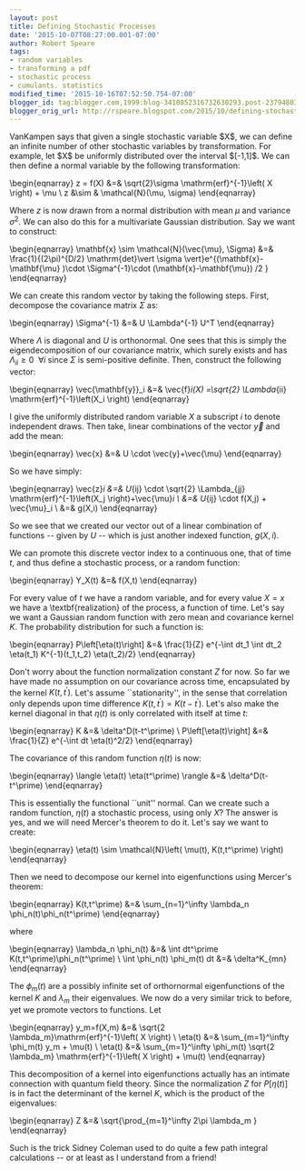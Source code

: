 ```yaml
---
layout: post
title: Defining Stochastic Processes
date: '2015-10-07T08:27:00.001-07:00'
author: Robert Speare
tags:
- random variables
- transforming a pdf
- stochastic process
- cumulants. statistics
modified_time: '2015-10-16T07:52:50.754-07:00'
blogger_id: tag:blogger.com,1999:blog-3410852316732630293.post-2379480352088425255
blogger_orig_url: http://rspeare.blogspot.com/2015/10/defining-stochastic-processes.html
---
```


<div dir="ltr" style="text-align: left;" trbidi="on"> VanKampen says that 
given a single stochastic variable $X$, we can define an infinite number of 
other stochastic variables by transformation. For example, let $X$ be 
uniformly distributed over the interval $[-1,1]$. We can then define a normal 
variable by the following transformation: 

 \begin{eqnarray} 
z = f(X) &amp;=&amp; \sqrt{2}\sigma \mathrm{erf}^{-1}\left( X \right) + \mu \\ 
z &amp;\sim &amp;  \mathcal{N}(\mu, \sigma) 
 \end{eqnarray} 

 Where $z$ is now drawn from a normal distribution with mean $\mu$ and 
variance $\sigma^2$. We can also do this for a multivariate Gaussian 
distribution. Say we want to construct: 

 \begin{eqnarray} 
\mathbf{x} \sim \mathcal{N}(\vec{\mu}, \Sigma) &amp;=&amp; 
\frac{1}{(2\pi)^{D/2} \mathrm{det}\vert \sigma 
\vert}e^{(\mathbf{x}-\mathbf{\mu} )\cdot \Sigma^{-1}\cdot 
(\mathbf{x}-\mathbf{\mu}) /2 } 
 \end{eqnarray} 

 We can create this random vector by taking the following steps. First, 
decompose the covariance matrix $\Sigma$ as: 

 \begin{eqnarray} 
 \Sigma^{-1} &amp;=&amp; U \Lambda^{-1} U^T 
 \end{eqnarray} 

 Where $\Lambda$ is diagonal and $U$ is orthonormal. One sees that this is 
simply the eigendecomposition of our covariance matrix, which surely exists 
and has $\Lambda_{ii} \ge 0 \ \ \forall i$ since $\Sigma$ is semi-positive 
definite. Then, construct the following vector: 

 \begin{eqnarray} 
 \vec{\mathbf{y}}_i &amp;=&amp; \vec{f}_i(X) =\sqrt{2} \Lambda_{ii}  
\mathrm{erf}^{-1}\left(X_i \right) 
 \end{eqnarray} 

I give the uniformly distributed random variable $X$ a subscript $i$ to denote 
independent draws. Then take, linear combinations of the vector $\vec{y}$ and 
add the mean: 

 \begin{eqnarray} 
 \vec{x} &amp;=&amp; U \cdot \vec{y}+\vec{\mu} 
 \end{eqnarray} 

 So we have simply: 

 \begin{eqnarray} 
\vec{z}_i &amp;=&amp;  U_{ij} \cdot \sqrt{2} \Lambda_{jj} 
\mathrm{erf}^{-1}\left(X_j \right)+\vec{\mu}_i \\ 
&amp;=&amp; U_{ij} \cdot f(X,j) + \vec{\mu}_i \\ 
&amp;=&amp; g(X,i) 
 \end{eqnarray} 

 So we see that we created our vector out of a linear combination of functions 
-- given by $U$ -- which is just another indexed function, $g(X,i)$. 

 We can promote this discrete vector index to a continuous one, that of time 
$t$, and thus define a stochastic process, or a random function: 

 \begin{eqnarray} 
 Y_X(t) &amp;=&amp; f(X,t) 
 \end{eqnarray} 

 For every value of $t$ we have a random variable, and for every value $X=x$ 
we have a \textbf{realization} of the process, a function of time. Let's say 
we want a Gaussian random function with zero mean and covariance kernel $K$. 
The probability distribution for such a function is: 

 \begin{eqnarray} 
 P\left[\eta(t)\right] &amp;=&amp; \frac{1}{Z} e^{-\int dt_1 \int dt_2 
\eta(t_1) K^{-1}(t_1,t_2) \eta(t_2)/2} 
 \end{eqnarray} 

Don't worry about the function normalization constant $Z$ for now. So far we 
have made no assumption on our covariance across time, encapsulated by the 
kernel $K(t,t^\prime)$. Let's assume ``stationarity'', in the sense that 
correlation only depends upon time difference $K(t,t^\prime)=K(t-t^\prime)$. 
Let's also make the kernel diagonal in that $\eta(t)$ is only correlated with 
itself at time $t$: 

\begin{eqnarray} 
K &amp;=&amp; \delta^D(t-t^\prime) \\ 
 P\left[\eta(t)\right] &amp;=&amp; \frac{1}{Z} e^{-\int dt \eta(t)^2/2} 
\end{eqnarray} 

The covariance of this random function $\eta(t)$ is now: 

\begin{eqnarray} 
\langle \eta(t) \eta(t^\prime) \rangle &amp;=&amp; \delta^D(t-t^\prime) 
\end{eqnarray} 

This is essentially the functional ``unit'' normal. Can we create such a 
random function, $\eta(t)$ a stochastic process, using only $X$? The answer is 
yes, and we will need Mercer's theorem to do it. Let's say we want to create: 

\begin{eqnarray} 
\eta(t) \sim \mathcal{N}\left( \mu(t), K(t,t^\prime) \right) 
\end{eqnarray} 

Then we need to decompose our kernel into eigenfunctions using Mercer's 
theorem: 

\begin{eqnarray} 
K(t,t^\prime) &amp;=&amp; \sum_{n=1}^\infty \lambda_n 
\phi_n(t)\phi_n(t^\prime) 
\end{eqnarray} 

where 

\begin{eqnarray} 
\lambda_n \phi_n(t) &amp;=&amp; \int dt^\prime K(t,t^\prime)\phi_n(t^\prime) 
\\ 
\int \phi_n(t) \phi_m(t) dt &amp;=&amp; \delta^K_{mn} 
\end{eqnarray} 

The $\phi_m(t)$ are a possibly infinite set of orthornormal eigenfunctions of 
the kernel $K$ and $\lambda_m$ their eigenvalues. We now do a very similar 
trick to before, yet we promote vectors to functions. Let 

\begin{eqnarray} 
y_m=f(X,m) &amp;=&amp; \sqrt{2 \lambda_m}\mathrm{erf}^{-1}\left( X \right) \\ 
\eta(t) &amp;=&amp; \sum_{m=1}^\infty \phi_m(t) y_m + \mu(t) \\ 
\eta(t) &amp;=&amp; \sum_{m=1}^\infty \phi_m(t) \sqrt{2 \lambda_m} 
\mathrm{erf}^{-1}\left( X \right)  + \mu(t) 
\end{eqnarray} 

This decomposition of a kernel into eigenfunctions actually has an intimate 
connection with quantum field theory. Since the normalization $Z$ for 
$P[\eta(t)]$ is in fact the determinant of the kernel $K$, which is the 
product of the eigenvalues: 

\begin{eqnarray} 
Z &amp;=&amp; \sqrt{\prod_{m=1}^\infty 2\pi \lambda_m } 
\end{eqnarray} 

Such is the trick Sidney Coleman used to do quite a few path integral 
calculations -- or at least as I understand from a friend! 